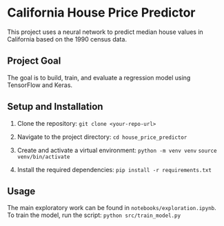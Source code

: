 # California House Price Predictor

This project uses a neural network to predict median house values in California based on the 1990 census data.

## Project Goal
The goal is to build, train, and evaluate a regression model using TensorFlow and Keras.

## Setup and Installation

1.  Clone the repository:
    `git clone <your-repo-url>`

2.  Navigate to the project directory:
    `cd house_price_predictor`

3.  Create and activate a virtual environment:
    `python -m venv venv`
    `source venv/bin/activate`

4.  Install the required dependencies:
    `pip install -r requirements.txt`

## Usage
The main exploratory work can be found in `notebooks/exploration.ipynb`. To train the model, run the script:
`python src/train_model.py`
